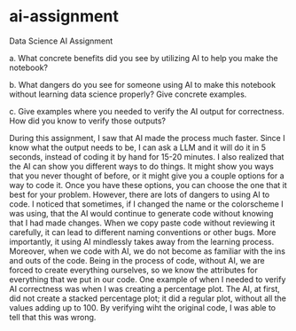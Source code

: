 # ai-assignment
Data Science AI Assignment

a. What concrete benefits did you see by utilizing AI to help you make the notebook?

b. What dangers do you see for someone using AI to make this notebook without learning data science properly? Give concrete examples.

c. Give examples where you needed to verify the AI output for correctness. How did you know to verify those outputs?

  During this assignment, I saw that AI made the process much faster. Since I know what the output needs to be, I can ask a LLM and it will do it in 5 seconds, instead of coding it by hand for 15-20 minutes. I also realized that the AI can show you different ways to do things. It might show you ways that you never thought of before, or it might give you a couple options for a way to code it. Once you have these options, you can choose the one that it best for your problem. However, there are lots of dangers to using AI to code. I noticed that sometimes, if I changed the name or the colorscheme I was using, that the AI would continue to generate code without knowing that I had made changes. When we copy paste code without reviewing it carefully, it can lead to different naming conventions or other bugs. More importantly, it using AI mindlessly takes away from the learning process. Moreover, when we code with AI, we do not become as familiar with the ins and outs of the code. Being in the process of code, without AI, we are forced to create everything ourselves, so we know the attributes for everything that we put in our code.
  One example of when I needed to verify AI correctness was when I was creating a percentage plot. The AI, at first, did not create a stacked percentage plot; it did a regular plot, without all the values adding up to 100. By verifying wiht the original code, I was able to tell that this was wrong.
